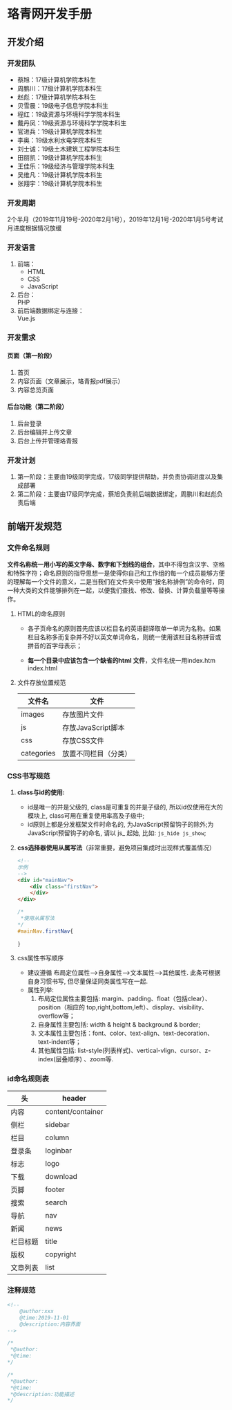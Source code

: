 # 珞青网开发手册

## 开发介绍

### 开发团队

+ 蔡旭：17级计算机学院本科生
+ 周鹏川：17级计算机学院本科生
+ 赵彪：17级计算机学院本科生
+ 贝雪晨：19级电子信息学院本科生
+ 程红：19级资源与环境科学学院本科生
+ 戴丹凤：19级资源与环境科学学院本科生
+ 官进兵：19级计算机学院本科生
+ 李奥：19级水利水电学院本科生
+ 刘士诚：19级土木建筑工程学院本科生
+ 田丽凯：19级计算机学院本科生
+ 王佳乐：19级经济与管理学院本科生
+ 吴维凡：19级计算机学院本科生
+ 张翔宇：19级计算机学院本科生

### 开发周期

2个半月（2019年11月19号-2020年2月1号），2019年12月1号-2020年1月5号考试月进度根据情况放缓

### 开发语言

1. 前端：
   + HTML
   + CSS
   + JavaScript
2. 后台：<br/>PHP
3. 前后端数据绑定与连接：<br/>Vue.js

### 开发需求

#### 页面（第一阶段）

1. 首页
2. 内容页面（文章展示，珞青报pdf展示）
3. 内容总览页面

#### 后台功能（第二阶段）

1. 后台登录
2. 后台编辑并上传文章
3. 后台上传并管理珞青报

### 开发计划

1. 第一阶段：主要由19级同学完成，17级同学提供帮助，并负责协调进度以及集成部署
2. 第二阶段：主要由17级同学完成，蔡旭负责前后端数据绑定，周鹏川和赵彪负责后端

## 前端开发规范

### 文件命名规则

**文件名称统一用小写的英文字母、数字和下划线的组合**，其中不得包含汉字、空格和特殊字符；命名原则的指导思想一是使得你自己和工作组的每一个成员能够方便的理解每一个文件的意义，二是当我们在文件夹中使用“按名称排例”的命令时，同一种大类的文件能够排列在一起，以便我们查找、修改、替换、计算负载量等等操作。

1. HTML的命名原则

    + 各子页命名的原则首先应该以栏目名的英语翻译取单一单词为名称。如果栏目名称多而复杂并不好以英文单词命名，则统一使用该栏目名称拼音或拼音的首字母表示；
    
    + **每一个目录中应该包含一个缺省的html 文件**，文件名统一用index.htm index.html 
    
2. 文件存放位置规范

    | 文件名     | 文件                 |
    | ---------- | -------------------- |
    | images     | 存放图片文件         |
    | js         | 存放JavaScript脚本   |
    | css        | 存放CSS文件          |
    | categories | 放置不同栏目（分类） |



### CSS书写规范

1. **class与id的使用:**

   - id是唯一的并是父级的, class是可重复的并是子级的, 所以id仅使用在大的模块上, class可用在重复使用率高及子级中;
   - id原则上都是分发框架文件时命名的, 为JavaScript预留钩子的除外;为JavaScript预留钩子的命名, 请以 js_ 起始, 比如: `js_hide js_show`;

2. **css选择器使用从属写法**（非常重要，避免项目集成时出现样式覆盖情况）

   ```html
   <!--
   示例
   -->
   <div id="mainNav">
       <div class="firstNav">
       </div>
   </div>
   ```

   ```css
   /*
    *使用从属写法
   */
   #mainNav.firstNav{
       
   }
   ```

   

3. css属性书写顺序

   + 建议遵循 布局定位属性-->自身属性-->文本属性-->其他属性. 此条可根据自身习惯书写, 但尽量保证同类属性写在一起.
   + 属性列举:
     1. 布局定位属性主要包括: margin、padding、float（包括clear）、position（相应的 top,right,bottom,left）、display、visibility、overflow等；
     2. 自身属性主要包括: width & height & background & border;
     3. 文本属性主要包括：font、color、text-align、text-decoration、text-indent等；
     4. 其他属性包括: list-style(列表样式)、vertical-vlign、cursor、z-index(层叠顺序) 、zoom等.

### id命名规则表

| 头       | header            |
| -------- | ----------------- |
| 内容     | content/container |
| 侧栏     | sidebar           |
| 栏目     | column            |
| 登录条   | loginbar          |
| 标志     | logo              |
| 下载     | download          |
| 页脚     | footer            |
| 搜索     | search            |
| 导航     | nav               |
| 新闻     | news              |
| 栏目标题 | title             |
| 版权     | copyright         |
| 文章列表 | list              |

### 注释规范

```html
<!--
	@author:xxx
	@time:2019-11-01
	@description:内容界面
-->
```

```css
/*
 *@author:
 *@time:
*/
```

```js
/*
 *@author:
 *@time:
 *@description:功能描述
*/
```

